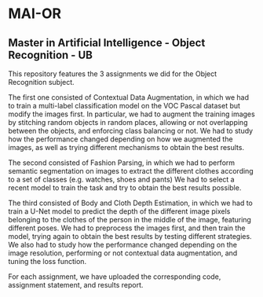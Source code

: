 # MAI-OR

## Master in Artificial Intelligence - Object Recognition - UB

This repository features the 3 assignments we did for the Object Recognition subject.

The first one consisted of Contextual Data Augmentation, in which we had to train a multi-label classification model on the VOC Pascal dataset but modify the images first. 
In particular, we had to augment the training images by stitching random objects in random places, allowing or not overlapping between the objects, and enforcing class balancing or not.
We had to study how the performance changed depending on how we augmented the images, as well as trying different mechanisms to obtain the best results.

The second consisted of Fashion Parsing, in which we had to perform semantic segmentation on images to extract the different clothes according to a set of classes (e.g. watches, shoes and pants)
We had to select a recent model to train the task and try to obtain the best results possible.

The third consisted of Body and Cloth Depth Estimation, in which we had to train a U-Net model to predict the depth of the different image pixels belonging to the clothes of the person in the middle of the image, featuring different poses.
We had to preprocess the images first, and then train the model, trying again to obtain the best results by testing different strategies. We also had to study how the performance changed depending on the image resolution, performing or not 
contextual data augmentation, and tuning the loss function.

For each assignment, we have uploaded the corresponding code, assignment statement, and results report.

